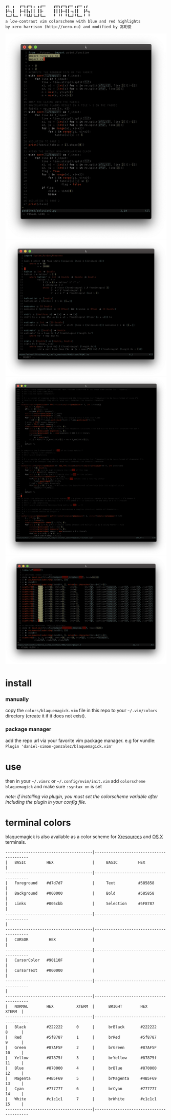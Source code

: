 ```
┏┓ ╻  ┏━┓┏━┓╻ ╻┏━╸   ┏┳┓┏━┓┏━╸╻┏━╸╻┏ 
┣┻┓┃  ┣━┫┃┓┃┃ ┃┣╸    ┃┃┃┣━┫┃╺┓┃┃  ┣┻┓
┗━┛┗━╸╹ ╹┗┻┛┗━┛┗━╸   ╹ ╹╹ ╹┗━┛╹┗━╸╹ ╹
a low-contrast vim colorscheme with blue and red highlights
by xero harrison (http://xero.nu) and modified by 高明俊
```

![](https://raw.githubusercontent.com/daniel-simon-gonzalez/blaquemagick.vim/master/screenshots/preview_python.png)
![](https://raw.githubusercontent.com/daniel-simon-gonzalez/blaquemagick.vim/master/screenshots/preview_haskell.png)
![](https://raw.githubusercontent.com/daniel-simon-gonzalez/blaquemagick.vim/master/screenshots/preview_cpp.png)
![](https://raw.githubusercontent.com/daniel-simon-gonzalez/blaquemagick.vim/master/screenshots/preview_r.png)

# install

### manually
copy the `colors/blaquemagick.vim` file in this repo to your `~/.vim/colors` directory (create it if it does not exist).

### package manager
add the repo url via your favorite vim package manager. e.g for vundle: `Plugin 'daniel-simon-gonzalez/blaquemagick.vim'` 

# use
then in your `~/.vimrc` or `~/.config/nvim/init.vim` add `colorscheme blaquemagick` and make sure `:syntax on` is set

*note: if installing via plugin, you must set the colorscheme variable after including the plugin in your config file.*

# terminal colors
blaquemagick is also available as a color scheme for [Xresources](https://github.com/daniel-simon-gonzalez/blaquemagick.vim/blob/master/terminals/blaquemagick.Xcolors) and [OS X](https://github.com/daniel-simon-gonzalez/blaquemagick.vim/blob/master/terminals/blaquemagick.terminal) terminals.
```
--------------------------------------|-----------------------------------------
|   BASIC         HEX                 |     BASIC         HEX                  |
--------------------------------------|-----------------------------------------
|   Foreground    #d7d7d7             |     Text          #585858              |
|   Background    #000000             |     Bold          #585858              |
|   Links         #005cbb             |     Selection     #5F8787              |
--------------------------------------|-----------------------------------------
|
--------------------------------------|-----------------------------------------
|   CURSOR         HEX                |                                        |
--------------------------------------|-----------------------------------------
|   CursorColor   #90110F             |                                        |
|   CursorText    #000000             |                                        |
--------------------------------------|-----------------------------------------
|
--------------------------------------|-----------------------------------------
|   NORMAL        HEX          XTERM  |      BRIGHT        HEX          XTERM  |
--------------------------------------|-----------------------------------------
|   Black         #222222      0      |      brBlack       #222222      8      |
|   Red           #5f8787      1      |      brRed         #5f8787      9      |
|   Green         #87AF5F      2      |      brGreen       #87AF5F      10     |
|   Yellow        #87875f      3      |      brYellow      #87875f      11     |
|   Blue          #870000      4      |      brBlue        #870000      12     |
|   Magenta       #4B5F69      5      |      brMagenta     #4B5F69      13     |
|   Cyan          #777777      6      |      brCyan        #777777      14     |
|   White         #c1c1c1      7      |      brWhite       #c1c1c1      15     |
--------------------------------------|-----------------------------------------
```
